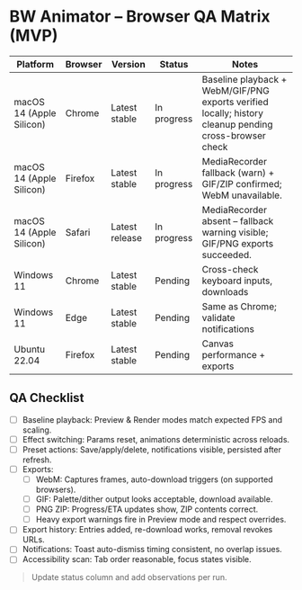 # BW Animator – Browser QA Matrix (MVP)

| Platform | Browser | Version | Status | Notes |
|----------|---------|---------|--------|-------|
| macOS 14 (Apple Silicon) | Chrome | Latest stable | In progress | Baseline playback + WebM/GIF/PNG exports verified locally; history cleanup pending cross-browser check |
| macOS 14 (Apple Silicon) | Firefox | Latest stable | In progress | MediaRecorder fallback (warn) + GIF/ZIP confirmed; WebM unavailable.
| macOS 14 (Apple Silicon) | Safari | Latest release | In progress | MediaRecorder absent – fallback warning visible; GIF/PNG exports succeeded. |
| Windows 11 | Chrome | Latest stable | Pending | Cross-check keyboard inputs, downloads |
| Windows 11 | Edge | Latest stable | Pending | Same as Chrome; validate notifications |
| Ubuntu 22.04 | Firefox | Latest stable | Pending | Canvas performance + exports |

## QA Checklist

- [ ] Baseline playback: Preview & Render modes match expected FPS and scaling.
- [ ] Effect switching: Params reset, animations deterministic across reloads.
- [ ] Preset actions: Save/apply/delete, notifications visible, persisted after refresh.
- [ ] Exports:
  - [ ] WebM: Captures frames, auto-download triggers (on supported browsers).
  - [ ] GIF: Palette/dither output looks acceptable, download available.
  - [ ] PNG ZIP: Progress/ETA updates show, ZIP contents correct.
  - [ ] Heavy export warnings fire in Preview mode and respect overrides.
- [ ] Export history: Entries added, re-download works, removal revokes URLs.
- [ ] Notifications: Toast auto-dismiss timing consistent, no overlap issues.
- [ ] Accessibility scan: Tab order reasonable, focus states visible.

> Update status column and add observations per run.

